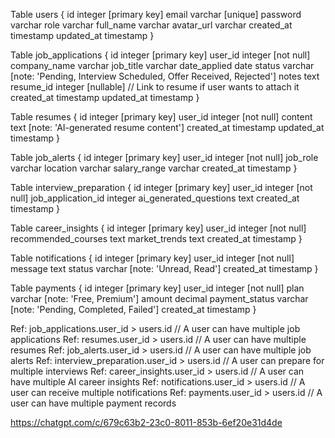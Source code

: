 Table users {
id integer [primary key]
email varchar [unique]
password varchar
role varchar
full_name varchar
avatar_url varchar
created_at timestamp
updated_at timestamp
}

Table job_applications {
id integer [primary key]
user_id integer [not null]
company_name varchar
job_title varchar
date_applied date
status varchar [note: 'Pending, Interview Scheduled, Offer Received, Rejected']
notes text
resume_id integer [nullable] // Link to resume if user wants to attach it
created_at timestamp
updated_at timestamp
}

Table resumes {
id integer [primary key]
user_id integer [not null]
content text [note: 'AI-generated resume content']
created_at timestamp
updated_at timestamp
}

Table job_alerts {
id integer [primary key]
user_id integer [not null]
job_role varchar
location varchar
salary_range varchar
created_at timestamp
}

Table interview_preparation {
id integer [primary key]
user_id integer [not null]
job_application_id integer
ai_generated_questions text
created_at timestamp
}

Table career_insights {
id integer [primary key]
user_id integer [not null]
recommended_courses text
market_trends text
created_at timestamp
}

Table notifications {
id integer [primary key]
user_id integer [not null]
message text
status varchar [note: 'Unread, Read']
created_at timestamp
}

Table payments {
id integer [primary key]
user_id integer [not null]
plan varchar [note: 'Free, Premium']
amount decimal
payment_status varchar [note: 'Pending, Completed, Failed']
created_at timestamp
}

Ref: job_applications.user_id > users.id // A user can have multiple job applications
Ref: resumes.user_id > users.id // A user can have multiple resumes
Ref: job_alerts.user_id > users.id // A user can have multiple job alerts
Ref: interview_preparation.user_id > users.id // A user can prepare for multiple interviews
Ref: career_insights.user_id > users.id // A user can have multiple AI career insights
Ref: notifications.user_id > users.id // A user can receive multiple notifications
Ref: payments.user_id > users.id // A user can have multiple payment records



https://chatgpt.com/c/679c63b2-23c0-8011-853b-6ef20e31d4de
